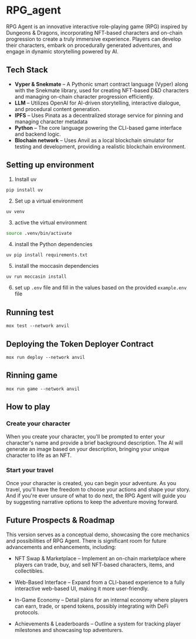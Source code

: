 # RPG_agent

RPG Agent is an innovative interactive role-playing game (RPG) inspired by Dungeons & Dragons, incorporating NFT-based characters and on-chain progression to create a truly immersive experience. Players can develop their characters, embark on procedurally generated adventures, and engage in dynamic storytelling powered by AI.

## Tech Stack

- **Vyper & Snekmate** – A Pythonic smart contract language (Vyper) along with the Snekmate library, used for creating NFT-based D&D characters and managing on-chain character progression efficiently.
- **LLM** – Utilizes OpenAI for AI-driven storytelling, interactive dialogue, and procedural content generation.
- **IPFS** – Uses Pinata as a decentralized storage service for pinning and managing character metadata
- **Python** – The core language powering the CLI-based game interface and backend logic.
- **Blochain network** – Uses Anvil as a local blockchain simulator for testing and development, providing a realistic blockchain environment.

## Setting up environment

1. Install uv
```
pip install uv
```
2. Set up a virtual environment

```
uv venv
```

3. active the virtual environment
```bash
source .venv/bin/activate
```

4. install the Python dependencies

```
uv pip install requirements.txt
```
5. install the moccasin dependencies
```
uv run moccasin install
```

6. set up `.env` file and fill in the values based on the provided `example.env` file

## Running test

```
mox test --network anvil 
```

## Deploying the Token Deployer Contract
```
mox run deploy --network anvil
```

## Rinning game
```
mox run game --network anvil
```

## How to play 

### Create your character 
When you create your character, you'll be prompted to enter your character's name and provide a brief background description. The AI will generate an image based on your description, bringing your unique character to life as an NFT.
### Start your travel 
Once your character is created, you can begin your adventure. As you travel, you'll have the freedom to choose your actions and shape your story. And if you're ever unsure of what to do next, the RPG Agent will guide you by suggesting narrative options to keep the adventure moving forward.

## Future Prospects & Roadmap

This version serves as a conceptual demo, showcasing the core mechanics and possibilities of RPG Agent. There is significant room for future advancements and enhancements, including:
- NFT Swap & Marketplace – Implement an on-chain marketplace where players can trade, buy, and sell NFT-based characters, items, and collectibles.

- Web-Based Interface – Expand from a CLI-based experience to a fully interactive web-based UI, making it more user-friendly.

- In-Game Economy – Detail plans for an internal economy where players can earn, trade, or spend tokens, possibly integrating with DeFi protocols.

- Achievements & Leaderboards – Outline a system for tracking player milestones and showcasing top adventurers.


